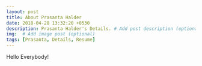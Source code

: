 ```yaml
---
layout: post
title: About Prasanta Halder
date: 2018-04-28 13:32:20 +0530
description: Prasanta Halder's Details. # Add post description (optional)
img:  # Add image post (optional)
tags: [Prasanta, Details, Resume]
---
```


Hello Everybody!
